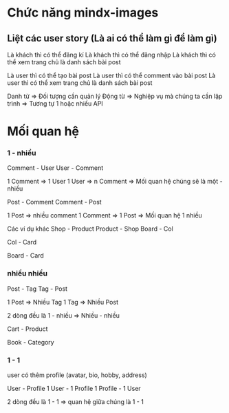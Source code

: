# Chức năng mindx-images
## Liệt các user story (Là ai có thể làm gì để làm gì)
Là khách thì có thể đăng kí
Là khách thì có thể đăng nhập
Là khách thì có thể xem trang chủ là danh sách bài post

Là user thì có thể tạo bài post
Là user thì có thể comment vào bài post
Là user thì có thể xem trang chủ là danh sách bài post

Danh từ => Đối tượng cần quản lý
Động từ => Nghiệp vụ mà chúng ta cần lập trình => Tương tự 1 hoặc nhiều API

# Mối quan hệ
### 1 - nhiều
Comment - User
User - Comment

1 Comment => 1 User
1 User => n Comment
=> Mối quan hệ chúng sẽ là một - nhiều

Post - Comment
Comment - Post

1 Post => nhiều comment
1 Comment => 1 Post
=> Mối quan hệ 1 nhiều

Các ví dụ khác
Shop - Product
Product - Shop
Board - Col

Col - Card

Board - Card

### nhiều nhiều
Post - Tag
Tag - Post

1 Post => Nhiều Tag
1 Tag => Nhiều Post

2 dòng đều là 1 - nhiều
=> Nhiều - nhiều

Cart - Product

Book - Category

### 1 - 1
user có thêm profile (avatar, bio, hobby, address)

User - Profile
1 User - 1 Profile
1 Profile - 1 User

2 dòng đều là 1 - 1 => quan hệ giữa chúng là 1 - 1

